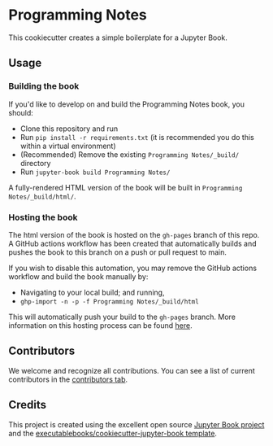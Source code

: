 # Programming Notes

This cookiecutter creates a simple boilerplate for a Jupyter Book.

## Usage

### Building the book

If you'd like to develop on and build the Programming Notes book, you should:

- Clone this repository and run
- Run `pip install -r requirements.txt` (it is recommended you do this within a virtual environment)
- (Recommended) Remove the existing `Programming Notes/_build/` directory
- Run `jupyter-book build Programming Notes/`

A fully-rendered HTML version of the book will be built in `Programming Notes/_build/html/`.

### Hosting the book

The html version of the book is hosted on the `gh-pages` branch of this repo. A GitHub actions workflow has been created that automatically builds and pushes the book to this branch on a push or pull request to main.

If you wish to disable this automation, you may remove the GitHub actions workflow and build the book manually by:

- Navigating to your local build; and running,
- `ghp-import -n -p -f Programming Notes/_build/html`

This will automatically push your build to the `gh-pages` branch. More information on this hosting process can be found [here](https://jupyterbook.org/publish/gh-pages.html#manually-host-your-book-with-github-pages).

## Contributors

We welcome and recognize all contributions. You can see a list of current contributors in the [contributors tab](https://github.com/jacob-brown/programming_notes/graphs/contributors).

## Credits

This project is created using the excellent open source [Jupyter Book project](https://jupyterbook.org/) and the [executablebooks/cookiecutter-jupyter-book template](https://github.com/executablebooks/cookiecutter-jupyter-book).
